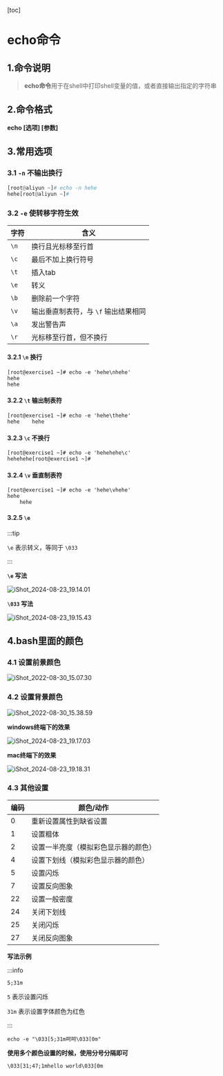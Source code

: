 [toc]



# echo命令

## 1.命令说明

> **echo命令**用于在shell中打印shell变量的值，或者直接输出指定的字符串



## 2.命令格式

**echo [选项] [参数]**



## 3.常用选项

### 3.1 `-n`	不输出换行

```python
[root@aliyun ~]# echo -n hehe
hehe[root@aliyun ~]# 
```



### 3.2 `-e`	使转移字符生效

| 字符 | 含义                                 |
| ---- | ------------------------------------ |
| `\n` | 换行且光标移至行首                   |
| `\c` | 最后不加上换行符号                   |
| `\t` | 插入tab                              |
| `\e` | 转义                                 |
| `\b` | 删除前一个字符                       |
| `\v` | 输出垂直制表符，与 `\f` 输出结果相同 |
| `\a` | 发出警告声                           |
| `\r` | 光标移至行首，但不换行               |





#### 3.2.1 `\n`	换行

```shell
[root@exercise1 ~]# echo -e 'hehe\nhehe'
hehe
hehe
```



#### 3.2.2 `\t`	输出制表符

```shell
[root@exercise1 ~]# echo -e 'hehe\thehe'
hehe    hehe
```



#### 3.2.3 `\c`	不换行

```shell
[root@exercise1 ~]# echo -e 'hehehehe\c'
hehehehe[root@exercise1 ~]#
```



#### 3.2.4 `\v`	垂直制表符

```shell
[root@exercise1 ~]# echo -e 'hehe\vhehe'
hehe
    hehe
```



#### 3.2.5 `\e`	

:::tip

`\e` 表示转义，等同于 `\033`

:::

**`\e` 写法**

![iShot_2024-08-23_19.14.01](https://gitea.pptfz.cn/pptfz/picgo-images/raw/branch/master/img/iShot_2024-08-23_19.14.01.png)





**`\033` 写法**

![iShot_2024-08-23_19.15.43](https://gitea.pptfz.cn/pptfz/picgo-images/raw/branch/master/img/iShot_2024-08-23_19.15.43.png)







## 4.bash里面的颜色

### 4.1 设置前景颜色

![iShot_2022-08-30_15.07.30](https://gitea.pptfz.cn/pptfz/picgo-images/raw/branch/master/img/iShot_2022-08-30_15.07.30.png)



### 4.2 设置背景颜色

![iShot_2022-08-30_15.38.59](https://gitea.pptfz.cn/pptfz/picgo-images/raw/branch/master/img/iShot_2022-08-30_15.38.59.png)



**windows终端下的效果**

![iShot_2024-08-23_19.17.03](https://gitea.pptfz.cn/pptfz/picgo-images/raw/branch/master/img/iShot_2024-08-23_19.17.03.png)





**mac终端下的效果**

![iShot_2024-08-23_19.18.31](https://gitea.pptfz.cn/pptfz/picgo-images/raw/branch/master/img/iShot_2024-08-23_19.18.31.png)





### 4.3 其他设置

| 编码 | 颜色/动作                            |
| ---- | ------------------------------------ |
| 0    | 重新设置属性到缺省设置               |
| 1    | 设置粗体                             |
| 2    | 设置一半亮度（模拟彩色显示器的颜色） |
| 4    | 设置下划线（模拟彩色显示器的颜色）   |
| 5    | 设置闪烁                             |
| 7    | 设置反向图象                         |
| 22   | 设置一般密度                         |
| 24   | 关闭下划线                           |
| 25   | 关闭闪烁                             |
| 27   | 关闭反向图象                         |

**写法示例**

:::info

`5;31m`

`5` 表示设置闪烁

`31m` 表示设置字体颜色为红色

:::

```shell
echo -e "\033[5;31m呵呵\033[0m"
```



**使用多个颜色设置的时候，使用分号分隔即可**

```shell
\033[31;47;1mhello world\033[0m
```



